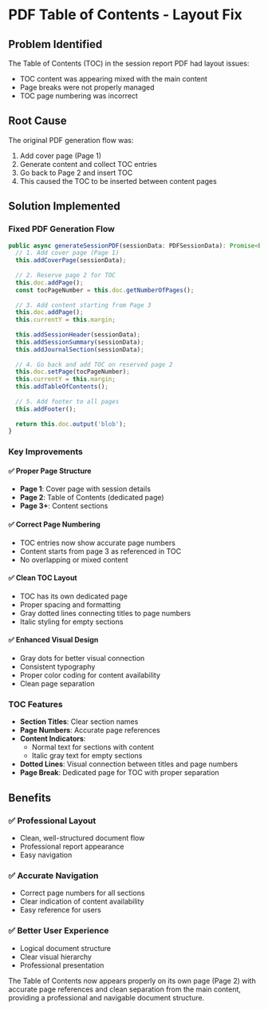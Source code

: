 # PDF Table of Contents - Layout Fix

## Problem Identified
The Table of Contents (TOC) in the session report PDF had layout issues:
- TOC content was appearing mixed with the main content
- Page breaks were not properly managed
- TOC page numbering was incorrect

## Root Cause
The original PDF generation flow was:
1. Add cover page (Page 1)
2. Generate content and collect TOC entries
3. Go back to Page 2 and insert TOC
4. This caused the TOC to be inserted between content pages

## Solution Implemented

### Fixed PDF Generation Flow
```typescript
public async generateSessionPDF(sessionData: PDFSessionData): Promise<Blob> {
  // 1. Add cover page (Page 1)
  this.addCoverPage(sessionData);
  
  // 2. Reserve page 2 for TOC
  this.doc.addPage();
  const tocPageNumber = this.doc.getNumberOfPages();
  
  // 3. Add content starting from Page 3
  this.doc.addPage();
  this.currentY = this.margin;
  
  this.addSessionHeader(sessionData);
  this.addSessionSummary(sessionData);
  this.addJournalSection(sessionData);
  
  // 4. Go back and add TOC on reserved page 2
  this.doc.setPage(tocPageNumber);
  this.currentY = this.margin;
  this.addTableOfContents();
  
  // 5. Add footer to all pages
  this.addFooter();
  
  return this.doc.output('blob');
}
```

### Key Improvements

#### ✅ **Proper Page Structure**
- **Page 1**: Cover page with session details
- **Page 2**: Table of Contents (dedicated page)
- **Page 3+**: Content sections

#### ✅ **Correct Page Numbering**
- TOC entries now show accurate page numbers
- Content starts from page 3 as referenced in TOC
- No overlapping or mixed content

#### ✅ **Clean TOC Layout**
- TOC has its own dedicated page
- Proper spacing and formatting
- Gray dotted lines connecting titles to page numbers
- Italic styling for empty sections

#### ✅ **Enhanced Visual Design**
- Gray dots for better visual connection
- Consistent typography
- Proper color coding for content availability
- Clean page separation

### TOC Features
- **Section Titles**: Clear section names
- **Page Numbers**: Accurate page references
- **Content Indicators**: 
  - Normal text for sections with content
  - Italic gray text for empty sections
- **Dotted Lines**: Visual connection between titles and page numbers
- **Page Break**: Dedicated page for TOC with proper separation

## Benefits

### ✅ **Professional Layout**
- Clean, well-structured document flow
- Professional report appearance
- Easy navigation

### ✅ **Accurate Navigation**
- Correct page numbers for all sections
- Clear indication of content availability
- Easy reference for users

### ✅ **Better User Experience**
- Logical document structure
- Clear visual hierarchy
- Professional presentation

The Table of Contents now appears properly on its own page (Page 2) with accurate page references and clean separation from the main content, providing a professional and navigable document structure.
